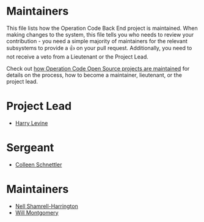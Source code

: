 # Maintainers 

This file lists how the Operation Code Back End project is maintained. When making changes to the system, this file tells you who needs to review your contribution - you need a simple majority of maintainers for the relevant subsystems to provide a 👍 on your pull request. Additionally, you need to not receive a veto from a Lieutenant or the Project Lead.

Check out [how Operation Code Open Source projects are maintained](https://github.com/OperationCode/START_HERE/blob/61cebc02875ef448679e1130d3a68ef2f855d6c4/open_source_maintenance_policy.md) for details on the process, how to become a maintainer, lieutenant, or the project lead.

# Project Lead

* [Harry Levine](https://github.com/hpjaj)

# Sergeant

* [Colleen Schnettler](http://www.github.com/leenyburger)

# Maintainers

* [Nell Shamrell-Harrington](http://www.github.com/nellshamrell)
* [Will Montgomery](http://www.github.com/wimo7083)
